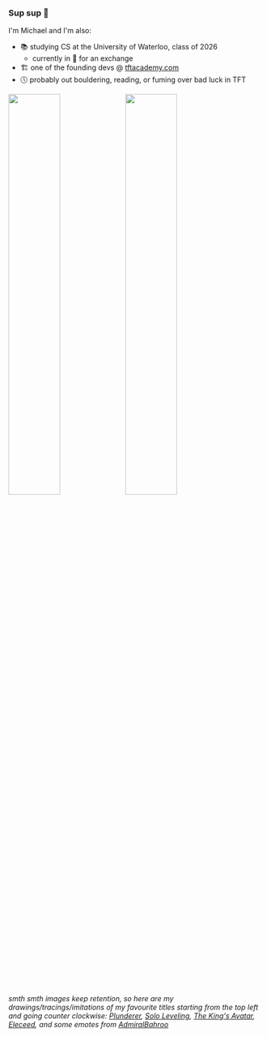 ### Sup sup :cowboy_hat_face:

I'm Michael and I'm also:
- :books: studying CS at the University of Waterloo, class of 2026
  - currently in :japan: for an exchange
- :building_construction: one of the founding devs @ [tftacademy.com](https://tftacademy.com/)
- :clock5: probably out bouldering, reading, or fuming over bad luck in TFT

<img src="https://imgur.com/xgVcBix.png" width="45%"> <img src="https://imgur.com/bSuyz8w.png" width="45%">

###### smth smth images keep retention, so here are my drawings/tracings/imitations of my favourite titles starting from the top left and going counter clockwise: [Plunderer](https://myanimelist.net/manga/81681/Plunderer), [Solo Leveling](https://myanimelist.net/anime/52299/Ore_dake_Level_Up_na_Ken), [The King's Avatar](https://myanimelist.net/manga/118730/Quanzhi_Gaoshou), [Eleceed](https://myanimelist.net/manga/147171/Eleceed), and some emotes from [AdmiralBahroo](https://x.com/AdmiralBahroo)
